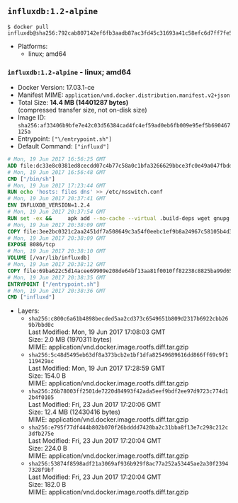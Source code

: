 ## `influxdb:1.2-alpine`

```console
$ docker pull influxdb@sha256:792cab807142ef6fb3aadb87ac3fd45c31693a41c58efc6d7ff7fe57dd8fc698
```

-	Platforms:
	-	linux; amd64

### `influxdb:1.2-alpine` - linux; amd64

-	Docker Version: 17.03.1-ce
-	Manifest MIME: `application/vnd.docker.distribution.manifest.v2+json`
-	Total Size: **14.4 MB (14401287 bytes)**  
	(compressed transfer size, not on-disk size)
-	Image ID: `sha256:af33406b9bfe7e42c03d56384cad4fc4ef59ad0eb6fb009e95ef5b690467125a`
-	Entrypoint: `["\/entrypoint.sh"]`
-	Default Command: `["influxd"]`

```dockerfile
# Mon, 19 Jun 2017 16:56:25 GMT
ADD file:dc33e8c0381ed8cecdd07c4b77c58a0c1bfa3266629bbce3fc0e49a047fbdd62 in / 
# Mon, 19 Jun 2017 16:56:48 GMT
CMD ["/bin/sh"]
# Mon, 19 Jun 2017 17:23:44 GMT
RUN echo 'hosts: files dns' >> /etc/nsswitch.conf
# Mon, 19 Jun 2017 20:37:41 GMT
ENV INFLUXDB_VERSION=1.2.4
# Mon, 19 Jun 2017 20:37:54 GMT
RUN set -ex &&     apk add --no-cache --virtual .build-deps wget gnupg tar ca-certificates &&     update-ca-certificates &&     for key in         05CE15085FC09D18E99EFB22684A14CF2582E0C5 ;     do         gpg --keyserver ha.pool.sks-keyservers.net --recv-keys "$key" ||         gpg --keyserver pgp.mit.edu --recv-keys "$key" ||         gpg --keyserver keyserver.pgp.com --recv-keys "$key" ;     done &&     wget -q https://dl.influxdata.com/influxdb/releases/influxdb-${INFLUXDB_VERSION}-static_linux_amd64.tar.gz.asc &&     wget -q https://dl.influxdata.com/influxdb/releases/influxdb-${INFLUXDB_VERSION}-static_linux_amd64.tar.gz &&     gpg --batch --verify influxdb-${INFLUXDB_VERSION}-static_linux_amd64.tar.gz.asc influxdb-${INFLUXDB_VERSION}-static_linux_amd64.tar.gz &&     mkdir -p /usr/src &&     tar -C /usr/src -xzf influxdb-${INFLUXDB_VERSION}-static_linux_amd64.tar.gz &&     rm -f /usr/src/influxdb-*/influxdb.conf &&     chmod +x /usr/src/influxdb-*/* &&     cp -a /usr/src/influxdb-*/* /usr/bin/ &&     rm -rf *.tar.gz* /usr/src /root/.gnupg &&     apk del .build-deps
# Mon, 19 Jun 2017 20:38:09 GMT
COPY file:3ee2bc0321c2aa2451df7a508649c3a54f0eebc1ef9b8a24967c58105b4d3160 in /etc/influxdb/influxdb.conf 
# Mon, 19 Jun 2017 20:38:09 GMT
EXPOSE 8086/tcp
# Mon, 19 Jun 2017 20:38:10 GMT
VOLUME [/var/lib/influxdb]
# Mon, 19 Jun 2017 20:38:12 GMT
COPY file:69ba622c5d14acee69909e208de64bf13aa81f0010ff82238c8825ba99d65290 in /entrypoint.sh 
# Mon, 19 Jun 2017 20:38:35 GMT
ENTRYPOINT ["/entrypoint.sh"]
# Mon, 19 Jun 2017 20:38:36 GMT
CMD ["influxd"]
```

-	Layers:
	-	`sha256:c800c6a61b4898becded5aa2cd373c6549651b809d2317b6922cbb269b7bbd0c`  
		Last Modified: Mon, 19 Jun 2017 17:08:03 GMT  
		Size: 2.0 MB (1970311 bytes)  
		MIME: application/vnd.docker.image.rootfs.diff.tar.gzip
	-	`sha256:5c48d5495eb63df8a373bcb2e1bf1dfa82549689616dd866ff69c9f1119429ac`  
		Last Modified: Mon, 19 Jun 2017 17:28:59 GMT  
		Size: 154.0 B  
		MIME: application/vnd.docker.image.rootfs.diff.tar.gzip
	-	`sha256:26b78003ff2501de7220d84993f42ada5eef9bdf2ee97d9723c774d12b4f0105`  
		Last Modified: Fri, 23 Jun 2017 17:20:06 GMT  
		Size: 12.4 MB (12430416 bytes)  
		MIME: application/vnd.docker.image.rootfs.diff.tar.gzip
	-	`sha256:e795f77df444b802b070f26bdddd7420ba2c31bba8f13e7c298c212c3dfb275e`  
		Last Modified: Fri, 23 Jun 2017 17:20:04 GMT  
		Size: 224.0 B  
		MIME: application/vnd.docker.image.rootfs.diff.tar.gzip
	-	`sha256:53874f8598adf21a3069af936b929f8ac77a252a53445ae2a30f23947328f9bf`  
		Last Modified: Fri, 23 Jun 2017 17:20:04 GMT  
		Size: 182.0 B  
		MIME: application/vnd.docker.image.rootfs.diff.tar.gzip
